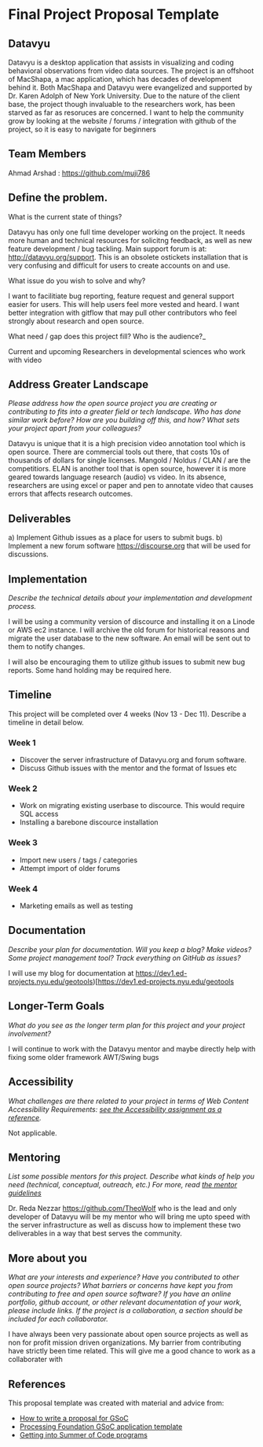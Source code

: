 # Final Project Proposal Template

## Datavyu

Datavyu is a desktop application that assists in visualizing and coding behavioral observations from video data sources. The project is an offshoot of MacShapa, a mac application, which has decades of development behind it. Both MacShapa and Datavyu were evangelized and supported by Dr. Karen Adolph of New York University. Due to the nature of the client base, the project though invaluable to the researchers work, has been starved as far as resoruces are concerned. I want to help the community grow by looking at the website / forums / integration with github of the project, so it is easy to navigate for beginners

## Team Members

Ahmad Arshad : https://github.com/muji786

## Define the problem.

What is the current state of things? 

Datavyu has only one full time developer working on the project. It needs more human and technical resources for solicitng feedback, as well as new feature development / bug tackling. Main support forum is at: http://datavyu.org/support. This is an obsolete ostickets installation that is very confusing and difficult for users to create accounts on and use.

What issue do you wish to solve and why? 

I want to facilitiate bug reporting, feature request and general support easier for users. This will help users feel more vested and heard. I want better integration with gitflow that may pull other contributors who feel strongly about research and open source.

What need / gap does this project fill? Who is the audience?_

Current and upcoming Researchers in developmental sciences who work with video

## Address Greater Landscape

_Please address how the open source project you are creating or contributing to fits into a greater field or tech landscape. Who has done similar work before? How are you building off this, and how? What sets your project apart from your colleagues?_

Datavyu is unique that it is a high precision video annotation tool which is open source. There are commercial tools out there, that costs 10s of thousands of dollars for single licenses. Mangold / Noldus / CLAN / are the competitiors. ELAN is another tool that is open source, however it is more geared towards language research (audio) vs video. In its absence, researchers are using excel or paper and pen to annotate video that causes errors that affects research outcomes.

## Deliverables

a) Implement Github issues as a place for users to submit bugs.
b) Implement a new forum software https://discourse.org that will be used for discussions.

## Implementation

_Describe the technical details about your implementation and development process._

I will be using a community version of discource and installing it on a Linode or AWS ec2 instance. I will archive the old forum for historical reasons and migrate the user database to the new software. An email will be sent out to them to notify changes. 

I will also be encouraging them to utilize github issues to submit new bug reports. Some hand holding may be required here.

## Timeline

This project will be completed over 4 weeks (Nov 13 - Dec 11). Describe a timeline in detail below.

### Week 1

- Discover the server infrastructure of Datavyu.org and forum software.
- Discuss Github issues with the mentor and the format of Issues etc

### Week 2

- Work on migrating existing userbase to discource. This would require SQL access
- Installing a barebone discource installation

### Week 3

- Import new users / tags / categories
- Attempt import of older forums

### Week 4

- Marketing emails as well as testing


## Documentation

_Describe your plan for documentation. Will you keep a blog? Make videos? Some project management tool? Track everything on GitHub as issues?_

I will use my blog for documentation at https://dev1.ed-projects.nyu.edu/geotools)[https://dev1.ed-projects.nyu.edu/geotools

## Longer-Term Goals

_What do you see as the longer term plan for this project and your project involvement?_

I will continue to work with the Datavyu mentor and maybe directly help with fixing some older framework AWT/Swing bugs

## Accessibility

_What challenges are there related to your project in terms of Web Content Accessibility Requirements: [see the Accessibility assignment as a reference](https://github.com/Open-Source-Studio-at-ITP/Syllabus/blob/source/accessibility-assignment.md#instructions)._

Not applicable.

## Mentoring

_List some possible mentors for this project. Describe what kinds of help you need (technical, conceptual, outreach, etc.) For more, read [the mentor guidelines](https://github.com/Open-Source-Studio-at-ITP/Final-Projects/blob/source/mentor-guidelines.md)_

Dr. Reda Nezzar https://github.com/TheoWolf who is the lead and only developer of Datavyu will be my mentor who will bring me upto speed with the server infrastructure as well as discuss how to implement these two deliverables in a way that best serves the community.

## More about you

_What are your interests and experience? Have you contributed to other open source projects? What barriers or concerns have kept you from contributing to free and open source software? If you have an online portfolio, github account, or other relevant documentation of your work, please include links. If the project is a collaboration, a section should be included for each collaborator._

I have always been very passionate about open source projects as well as non for profit mission driven organizations. My barrier from contributing have strictly been time related. This will give me a good chance to work as a collaborater with 

## References

This proposal template was created with material and advice from:

- [How to write a proposal for GSoC](http://teom.org/blog/kde/how-to-write-a-kick-ass-proposal-for-google-summer-of-code/)
- [Processing Foundation GSoC application template](https://docs.google.com/document/d/1UFcWh2IWqhICh4YIFNwtKUaWWXifaBB67rjPxbYzjbE/edit)
- [Getting into Summer of Code programs](http://exploreshaifali.github.io/2015/06/08/getting-into-summer-of-code-programs/)

